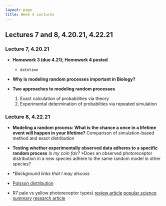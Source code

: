 ```yaml
---
layout: page
title: Week 4 Lectures
---
```


## Lectures 7 and 8, 4.20.21, 4.22.21

### Lecture 7, 4.20.21 

- **Homework 3 (due 4.21); Homework 4 posted**
    - `datetime` 

- **Why is modeling random processes important in Biology?**
    

- **Two approaches to modeling random processes**
    1. Exact calculation of probabilities via theory
    2. Experimental determination of probabilties via repeated simulation




### Lecture 8, 4.22.21

- **Modeling a random process: What is the chance a once in a lifetime event will happen in your lifetime?**
    Comparison of simulation-based method and exact distribution
    
- **Testing whether experimentally observed data adheres to a specific random process**
    *Is my coin fair?*
    *Does an observed photoreceptor distribution in a new species adhere to the same random model in other species?
    
 - **Background links that I may discuss*
 - [Poisson distribution](https://en.wikipedia.org/wiki/Poisson_distribution)
 - R7 pale vs yellow photoreceptor types)
        [review article](https://www.sciencedirect.com/science/article/pii/S0960982205013151)
        [popular science summary](https://www.sciencedaily.com/releases/2006/03/060312205905.htm)
        [research article](https://www.nature.com/articles/nature04615)
        

 
 
    


